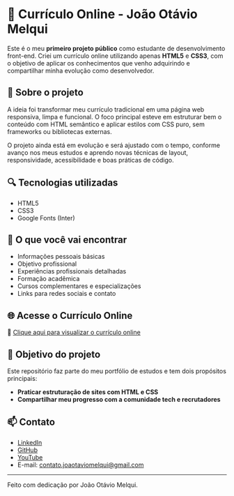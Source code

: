 # 💼 Currículo Online - João Otávio Melqui

Este é o meu **primeiro projeto público** como estudante de desenvolvimento front-end. Criei um currículo online utilizando apenas **HTML5** e **CSS3**, com o objetivo de aplicar os conhecimentos que venho adquirindo e compartilhar minha evolução como desenvolvedor.

## 🧠 Sobre o projeto

A ideia foi transformar meu currículo tradicional em uma página web responsiva, limpa e funcional. O foco principal esteve em estruturar bem o conteúdo com HTML semântico e aplicar estilos com CSS puro, sem frameworks ou bibliotecas externas.

O projeto ainda está em evolução e será ajustado com o tempo, conforme avanço nos meus estudos e aprendo novas técnicas de layout, responsividade, acessibilidade e boas práticas de código.

## 🔍 Tecnologias utilizadas

- HTML5
- CSS3
- Google Fonts (Inter)

## 🎯 O que você vai encontrar

- Informações pessoais básicas
- Objetivo profissional
- Experiências profissionais detalhadas
- Formação acadêmica
- Cursos complementares e especializações
- Links para redes sociais e contato

## 🌐 Acesse o Currículo Online

🔗 [Clique aqui para visualizar o currículo online](https://theowari.github.io/Portfolio-CurriculumVitae/)


## 📌 Objetivo do projeto

Este repositório faz parte do meu portfólio de estudos e tem dois propósitos principais:

- **Praticar estruturação de sites com HTML e CSS**
- **Compartilhar meu progresso com a comunidade tech e recrutadores**

## 📫 Contato

- [LinkedIn](https://linkedin.com/in/joaotaviomelqui)
- [GitHub](https://github.com/theowari)
- [YouTube](https://www.youtube.com/@owarifr)
- E-mail: [contato.joaotaviomelqui@gmail.com](mailto:contato.joaotaviomelqui@gmail.com)

---

Feito com dedicação por João Otávio Melqui.
